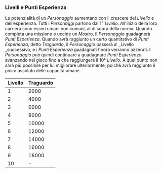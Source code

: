 ### Livelli e Punti Esperienza

Le potenzialità di un _Personaggio_ aumentano con il crescere del _Livello_ e dell’esperienza. Tutti i _Personaggi_  partono dal 1° _Livello_. All'inizio della loro carriera sono esseri umani non comuni, al di sopra della norma. Quando completa una missione o uccide un _Mostro_, il _Personaggio_ guadagnerà _Punti Esperienza_. Quando avrà raggiunto un certo quantitativo di _Punti Esperienza_, detto _Traguardo_, il _Personaggio_ passerà al _Livello _successivo, e i _Punti Esperienza_ guadagnati finora verranno azzerati. Il _Personaggio_ può quindi continuare a guadagnare _Punti Esperienza_ avanzando nel gioco fino a che raggiungerà il 10° _Livello_. A quel punto non sarà più possibile per lui migliorare ulteriormente, poiché avrà raggiunto il picco assoluto delle capacità umane.



| Livello | Traguardo |
| :--- | :--- |
| 1 | 2000 |
| 2 | 4000 |
| 3 | 6000 |
| 4 | 8000 |
| 5 | 10000 |
| 6 | 12000 |
| 7 | 14000 |
| 8 | 16000 |
| 9 | 18000 |
| 10 | - |



